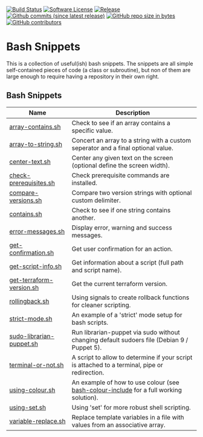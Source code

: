 [![Build Status](https://img.shields.io/travis/AntiPhotonltd/bash-snippets/master.svg)](https://travis-ci.org/AntiPhotonltd/bash-snippets)
[![Software License](https://img.shields.io/badge/license-MIT-blue.svg)](LICENSE.md)
[![Release](https://img.shields.io/github/release/AntiPhotonltd/bash-snippets.svg)](https://github.com/AntiPhotonltd/bash-snippets/releases/latest)
[![Github commits (since latest release)](https://img.shields.io/github/commits-since/AntiPhotonltd/bash-snippets/latest.svg)](https://github.com/AntiPhotonltd/bash-snippets/commits)
[![GitHub repo size in bytes](https://img.shields.io/github/repo-size/AntiPhotonltd/bash-snippets.svg)](https://github.com/AntiPhotonltd/bash-snippets)
[![GitHub contributors](https://img.shields.io/github/contributors/AntiPhotonltd/bash-snippets.svg)](https://github.com/AntiPhotonltd/bash-snippets)

# Bash Snippets

This is a collection of useful(ish) bash snippets. The snippets are all simple self-contained pieces of code (a class or subroutine), but non of them are large enough to require having a repository in their own right.

## Bash Snippets

| Name | Description |
| --- | --- |
| [array-contains.sh](src/array-contains/array-contains.sh) | Check to see if an array contains a specific value. |
| [array-to-string.sh](src/array-to-string/array-to-string.sh) | Concert an array to a string with a custom seperator and a final optional value. | 
| [center-text.sh](src/center-text/center-text.sh) | Center any given text on the screen (optional define the screen width). |
| [check-prerequisites.sh](src/check-prerequisites/check-prerequisites.sh) | Check prerequisite commands are installed. |
| [compare-versions.sh](src/compare-versions/compare-versions.sh) | Compare two version strings with optional custom delimiter. |
| [contains.sh](src/contains/contains.sh) | Check to see if one string contains another. |
| [error-messages.sh](src/error-messages/error-messages.sh) | Display error, warning and success messages. |
| [get-confirmation.sh](src/get-confirmation/get-confirmation.sh) | Get user confirmation for an action. |
| [get-script-info.sh](src/get-script-info/get-script-info.sh) | Get information about a script (full path and script name). |
| [get-terraform-version.sh](src/get-terraform-version/get-terraform-version.sh) | Get the current terraform version. |
| [rollingback.sh](src/rollingback/rollingback.sh) | Using signals to create rollback functions for cleaner scripting. |
| [strict-mode.sh](src/strict-mode/strict-mode.sh) | An example of a 'strict' mode setup for bash scripts. |
| [sudo-librarian-puppet.sh](src/sudo-librarian-puppet/sudo-librarian-puppet.sh ) | Run librarian-puppet via sudo without changing default sudoers file (Debian 9 / Puppet 5). |
| [terminal-or-not.sh](src/terminal-or-not/terminal-or-not.sh) | A script to allow to determine if your script is attached to a terminal, pipe or redirection. |
| [using-colour.sh](src/using-colour/using-colour.sh) | An example of how to use colour (see [bash-colour-include](https://github.com/WolfSoftware/bash-colour-include) for a full working solution). |
| [using-set.sh](src/using-set/using-set.sh) | Using 'set' for more robust shell scripting. |
| [variable-replace.sh](src/variable-replace/variable-replace.sh) | Replace template variables in a file with values from an associative array. |
